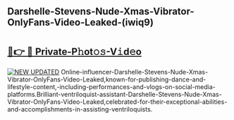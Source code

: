 ## Darshelle-Stevens-Nude-Xmas-Vibrator-OnlyFans-Video-Leaked-(iwiq9)


# <h2><a href="https://mediaupload.pro?-19M">🔗👉 🔴 Private-P𝚑ot𝚘𝚜-V𝚒d𝚎o</a></h2>

[![NEW UPDATED](https://i.imgur.com/0qMVB7G.gif)](https://mediaupload.pro?-19M)
Online-influencer-Darshelle-Stevens-Nude-Xmas-Vibrator-OnlyFans-Video-Leaked,known-for-publishing-dance-and-lifestyle-content,-including-performances-and-vlogs-on-social-media-platforms.Brilliant-ventriloquist-assistant-Darshelle-Stevens-Nude-Xmas-Vibrator-OnlyFans-Video-Leaked,celebrated-for-their-exceptional-abilities-and-accomplishments-in-assisting-ventriloquists.  